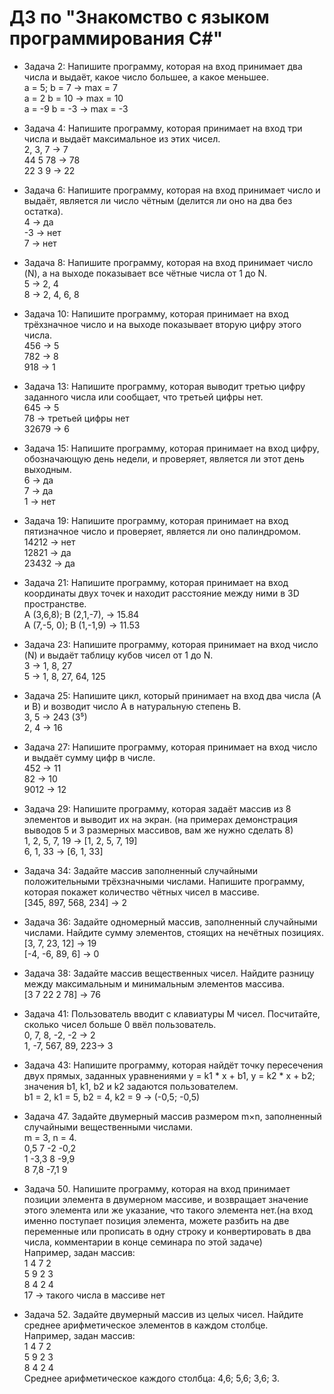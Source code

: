 # ДЗ по "Знакомство с языком программирования С#"
* Задача 2: Напишите программу, которая на вход принимает два числа и выдаёт, какое число большее, а какое меньшее.  
a = 5; b = 7 -> max = 7  
a = 2 b = 10 -> max = 10  
a = -9 b = -3 -> max = -3  

* Задача 4: Напишите программу, которая принимает на вход три числа и выдаёт максимальное из этих чисел.  
2, 3, 7 -> 7  
44 5 78 -> 78  
22 3 9 -> 22  

* Задача 6: Напишите программу, которая на вход принимает число и выдаёт, является ли число чётным (делится ли оно на два без остатка).  
4 -> да  
-3 -> нет  
7 -> нет  

* Задача 8: Напишите программу, которая на вход принимает число (N), а на выходе показывает все чётные числа от 1 до N.  
5 -> 2, 4  
8 -> 2, 4, 6, 8   

* Задача 10: Напишите программу, которая принимает на вход трёхзначное число и на выходе показывает вторую цифру этого числа.  
456 -> 5  
782 -> 8  
918 -> 1  

* Задача 13: Напишите программу, которая выводит третью цифру заданного числа или сообщает, что третьей цифры нет.  
645 -> 5  
78 -> третьей цифры нет  
32679 -> 6  

* Задача 15: Напишите программу, которая принимает на вход цифру, обозначающую день недели, и проверяет, является ли этот день выходным.  
6 -> да  
7 -> да  
1 -> нет  

* Задача 19: Напишите программу, которая принимает на вход пятизначное число и проверяет, является ли оно палиндромом.  
14212 -> нет  
12821 -> да  
23432 -> да  

* Задача 21: Напишите программу, которая принимает на вход координаты двух точек и находит расстояние между ними в 3D пространстве.  
A (3,6,8); B (2,1,-7), -> 15.84  
A (7,-5, 0); B (1,-1,9) -> 11.53  

* Задача 23: Напишите программу, которая принимает на вход число (N) и выдаёт таблицу кубов чисел от 1 до N.  
3 -> 1, 8, 27  
5 -> 1, 8, 27, 64, 125  

* Задача 25: Напишите цикл, который принимает на вход два числа (A и B) и возводит число A в натуральную степень B.  
3, 5 -> 243 (3⁵)  
2, 4 -> 16  

* Задача 27: Напишите программу, которая принимает на вход число и выдаёт сумму цифр в числе.  
452 -> 11  
82 -> 10  
9012 -> 12  

* Задача 29: Напишите программу, которая задаёт массив из 8 элементов и выводит их на экран.
(на примерах демонстрация выводов 5 и 3 размерных массивов, вам же нужно сделать 8)  
1, 2, 5, 7, 19 -> [1, 2, 5, 7, 19]  
6, 1, 33 -> [6, 1, 33]  

* Задача 34: Задайте массив заполненный случайными положительными трёхзначными числами. Напишите программу, которая покажет количество чётных чисел в массиве.  
[345, 897, 568, 234] -> 2  

* Задача 36: Задайте одномерный массив, заполненный случайными числами. Найдите сумму элементов, стоящих на нечётных позициях.  
[3, 7, 23, 12] -> 19  
[-4, -6, 89, 6] -> 0  

* Задача 38: Задайте массив вещественных чисел. Найдите разницу между максимальным и минимальным элементов массива.  
[3 7 22 2 78] -> 76  

* Задача 41: Пользователь вводит с клавиатуры M чисел. Посчитайте, сколько чисел больше 0 ввёл пользователь.  
0, 7, 8, -2, -2 -> 2  
1, -7, 567, 89, 223-> 3  

* Задача 43: Напишите программу, которая найдёт точку пересечения двух прямых, заданных уравнениями y = k1 * x + b1, y = k2 * x + b2; значения b1, k1, b2 и k2 задаются пользователем.  
b1 = 2, k1 = 5, b2 = 4, k2 = 9 -> (-0,5; -0,5)  

* Задача 47. Задайте двумерный массив размером m×n, заполненный случайными вещественными числами.  
m = 3, n = 4.  
0,5 7 -2 -0,2  
1 -3,3 8 -9,9  
8 7,8 -7,1 9  

* Задача 50. Напишите программу, которая на вход принимает позиции элемента в двумерном массиве, и возвращает значение этого элемента или же указание, что такого элемента нет.(на вход именно поступает позиция элемента, можете разбить на две переменные или прописать в одну строку и конвертировать в два числа, комментарии в конце семинара по этой задаче)  
Например, задан массив:  
1 4 7 2  
5 9 2 3  
8 4 2 4  
17 -> такого числа в массиве нет  

* Задача 52. Задайте двумерный массив из целых чисел. Найдите среднее арифметическое элементов в каждом столбце.  
Например, задан массив:  
1 4 7 2  
5 9 2 3  
8 4 2 4  
Среднее арифметическое каждого столбца: 4,6; 5,6; 3,6; 3.  